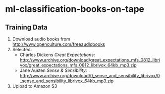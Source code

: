 # ml-classification-books-on-tape




## Training Data

1. Download audio books from http://www.openculture.com/freeaudiobooks
2. Selected:
    * Charles Dickens *Great Expectations*: http://www.archive.org/download/great_expectations_mfs_0812_librivox/great_expectations_mfs_0812_librivox_64kb_mp3.zip
    * Jane Austen *Sense & Sensibility*: http://www.archive.org/download/0_sense_and_sensibility_librivox/0_sense_and_sensibility_librivox_64kb_mp3.zip
3. Upload to Amazon S3